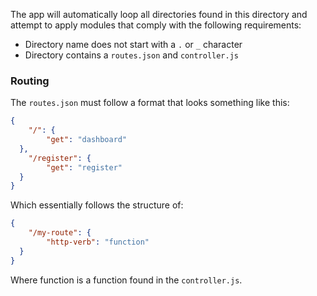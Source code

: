 The app will automatically loop all directories found in this directory and
attempt to apply modules that comply with the following requirements:

- Directory name does not start with a `.` or `_` character
- Directory contains a `routes.json` and `controller.js`

### Routing

The `routes.json` must follow a format that looks something like this:

```json
{
	"/": {
		"get": "dashboard"
  },
	"/register": {
		"get": "register"
  }
}
```

Which essentially follows the structure of:

```json
{
	"/my-route": {
		"http-verb": "function"
  }
}
```

Where function is a function found in the `controller.js`.

